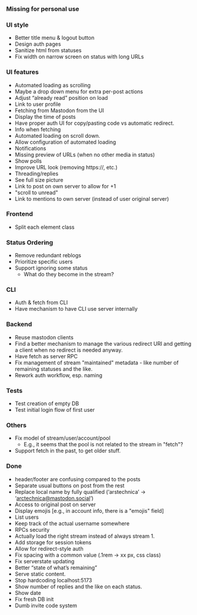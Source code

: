 ### Missing for personal use


### UI style
 - Better title menu & logout button
 - Design auth pages
 - Sanitize html from statuses
 - Fix width on narrow screen on status with long URLs

### UI features
 - Automated loading as scrolling
 - Maybe a drop down menu for extra per-post actions
 - Adjust “already read” position on load
 - Link to user profile
 - Fetching from Mastodon from the UI
 - Display the time of posts
 - Have proper auth UI for copy/pasting code vs automatic redirect.
 - Info when fetching
 - Automated loading on scroll down.
 - Allow configuration of automated loading
 - Notifications
 - Missing preview of URLs (when no other media in status)
 - Show polls
 - Improve URL look (removing https://, etc.)
 - Threading/replies
 - See full size picture
 - Link to post on own server to allow for +1
 - "scroll to unread"
 - Link to mentions to own server (instead of user original server)

### Frontend
 - Split each element class

### Status Ordering
 - Remove redundant reblogs
 - Prioritize specific users
- Support ignoring some status
    - What do they become in the stream?

### CLI
- Auth & fetch from CLI
- Have mechanism to have CLI use server internally

### Backend
- Reuse mastodon clients
- Find a better mechanism to manage the various redirect URI and getting a client when no redirect is needed anyway.
- Have fetch as server RPC
- Fix management of stream "maintained" metadata - like number of remaining statuses and the like.
- Rework auth workflow, esp. naming

### Tests
- Test creation of empty DB
- Test initial login flow of first user

### Others
 - Fix model of stream/user/account/pool
    - E.g., it seems that the pool is not related to the stream in "fetch"?
 - Support fetch in the past, to get older stuff.

### Done
 - header/footer are confusing compared to the posts
 - Separate usual buttons on post from the rest
 - Replace local name by fully qualified (‘arstechnica’ -> ‘arctechnica@mastodon.social’)
 - Access to original post on server
 - Display emojis [e.g., in account info, there is a "emojis" field]
 - List users
 - Keep track of the actual username somewhere
 - RPCs security
 - Actually load the right stream instead of always stream 1.
 - Add storage for session tokens
 - Allow for redirect-style auth
 - Fix spacing with a common value (.1rem -> xx px, css class)
 - Fix serverstate updating
 - Better “state of what’s remaining”
 - Serve static content.
 - Stop hardcoding localhost:5173
 - Show number of replies and the like on each status.
 - Show date
 - Fix fresh DB init
 - Dumb invite code system